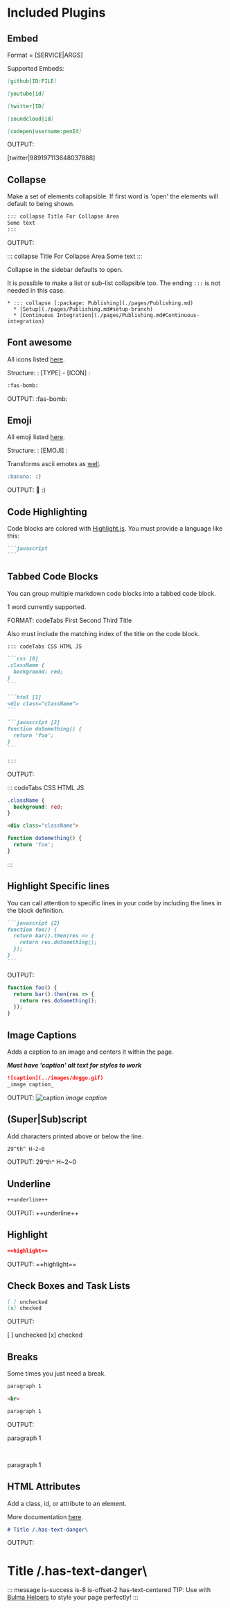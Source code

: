 # Included Plugins

## Embed

Format = \[SERVICE|ARGS\]

Supported Embeds:

```markdown
[github|ID:FILE]

[youtube|id]

[twitter|ID]

[soundcloud|id]

[codepen|username:penId]
```

OUTPUT:

[twitter|989197113648037888]

## Collapse

Make a set of elements collapsible. If first word is 'open' the elements will default to being shown.

```markdown
::: collapse Title For Collapse Area
Some text
:::
```

OUTPUT:

::: collapse Title For Collapse Area
Some text
:::

Collapse in the sidebar defaults to open.

It is possible to make a list or sub-list collapsible too. The ending `:::` is not needed in this case.

```
* ::: collapse [:package: Publishing](./pages/Publishing.md)
  * [Setup](./pages/Publishing.md#setup-branch)
  * [Continuous Integration](./pages/Publishing.md#Continuous-integration)
```

## Font awesome

All icons listed [here](https://fontawesome.com/icons/bomb?style=solid).

Structure: : [TYPE] - [ICON] :

```markdown
:fas-bomb:
```

OUTPUT:
:fas-bomb:

## Emoji

All emoji listed [here](https://github.com/markdown-it/markdown-it-emoji/blob/master/lib/data/full.json).

Structure: : [EMOJI] :

Transforms ascii emotes as [well](https://github.com/markdown-it/markdown-it-emoji/blob/master/lib/data/shortcuts.js).

```markdown
:banana: :)
```

OUTPUT:
:banana: :)

## Code Highlighting

Code blocks are colored with [Highlight.js](https://github.com/isagalaev/highlight.js). You must provide a language like this:

````markdown
```javascript
```
````

## Tabbed Code Blocks

You can group multiple markdown code blocks into a tabbed code block.

1 word currently supported.

FORMAT: codeTabs First Second Third Title

Also must include the matching index of the title on the code block.

````markdown
::: codeTabs CSS HTML JS

```css [0]
.className {
  background: red;
}
```

```html [1]
<div class="className">
```

```javascript [2]
function doSomething() {
  return 'foo';
}
```

:::
````

OUTPUT:

::: codeTabs CSS HTML JS

```css [0]
.className {
  background: red;
}
```

```html [1]
<div class="className">
```

```javascript [2]
function doSomething() {
  return 'foo';
}
```

:::

## Highlight Specific lines

You can call attention to specific lines in your code by including the lines in the block definition.

````markdown
```javascript {2}
function foo() {
  return bar().then(res => {
    return res.doSomething();
  });
}
```
````

OUTPUT:

```javascript {2}
function foo() {
  return bar().then(res => {
    return res.doSomething();
  });
}
```

## Image Captions

Adds a caption to an image and centers it within the page.

**_Must have 'caption' alt text for styles to work_**

```markdown
![caption](../images/doggo.gif)
_image caption_
```

OUTPUT:
![caption](../images/doggo.gif)
_image caption_

## (Super|Sub)script

Add characters printed above or below the line.

```markdown
29^th^ H~2~0
```

OUTPUT: 29^th^ H~2~0

## Underline

```markdown
++underline++
```

OUTPUT: ++underline++

## Highlight

```markdown
==highlight==
```

OUTPUT: ==highlight==

## Check Boxes and Task Lists

```markdown
[ ] unchecked
[x] checked
```

OUTPUT:

[ ] unchecked
[x] checked

## Breaks

Some times you just need a break.

```markdown
paragraph 1

<br>

paragraph 1
```

OUTPUT:

paragraph 1

<br>

paragraph 1

## HTML Attributes

Add a class, id, or attribute to an element.

More documentation [here](https://www.npmjs.com/package/markdown-it-attrs).

```markdown
# Title /.has-text-danger\
```

OUTPUT:

# Title /.has-text-danger\

::: message is-success is-8 is-offset-2 has-text-centered
TIP: Use with [Bulma Helpers](./BulmaPlugins.md#useful-helpers) to style your page perfectly!
:::
